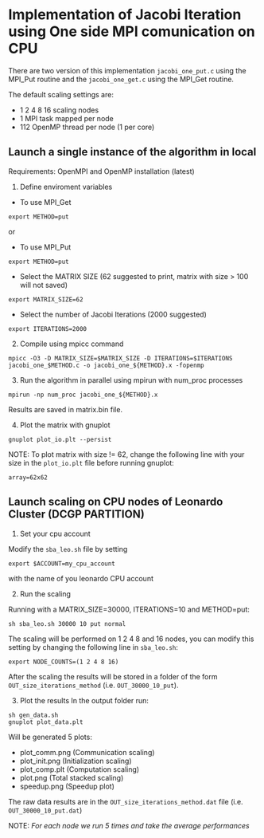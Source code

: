 # Implementation of Jacobi Iteration using One side MPI comunication on CPU

There are two version of this implementation `jacobi_one_put.c` using the MPI_Put routine and the `jacobi_one_get.c` using the 
MPI_Get routine.

The default scaling settings are:
- 1 2 4 8 16 scaling nodes
- 1 MPI task mapped per node
- 112 OpenMP thread per node (1 per core)

## Launch a single instance of the algorithm in local 

Requirements: OpenMPI and OpenMP installation (latest)

1) Define enviroment variables

- To use MPI_Get
```
export METHOD=put
```
or 
- To use MPI_Put

```
export METHOD=put
```
- Select the MATRIX SIZE (62 suggested to print, matrix with size > 100 will not saved)
```
export MATRIX_SIZE=62
```

- Select the number of Jacobi Iterations (2000 suggested)
```
export ITERATIONS=2000
```

2) Compile using mpicc command
```
mpicc -O3 -D MATRIX_SIZE=$MATRIX_SIZE -D ITERATIONS=$ITERATIONS jacobi_one_$METHOD.c -o jacobi_one_${METHOD}.x -fopenmp

```
3) Run the algorithm in parallel using mpirun with num_proc processes
```
mpirun -np num_proc jacobi_one_${METHOD}.x
```
Results are saved in matrix.bin file.

4) Plot the matrix with gnuplot
```
gnuplot plot_io.plt --persist
```
NOTE: To plot matrix with size != 62, change the following line with your size in the `plot_io.plt` file before running gnuplot:

```
array=62x62
```

## Launch scaling on CPU nodes of Leonardo Cluster (DCGP PARTITION)

1) Set your cpu account

Modify the `sba_leo.sh` file by setting 
```
export $ACCOUNT=my_cpu_account
```
with the name of you leonardo CPU account

2) Run the scaling

Running with a MATRIX_SIZE=30000, ITERATIONS=10 and METHOD=put:
```
sh sba_leo.sh 30000 10 put normal
```

The scaling will be performed on 1 2 4 8 and 16 nodes, you can modify this setting by changing the following line in `sba_leo.sh`:
```
export NODE_COUNTS=(1 2 4 8 16)
```

After the scaling the results will be stored in a folder of the form `OUT_size_iterations_method` (i.e. `OUT_30000_10_put`).

3) Plot the results
In the output folder run:
  ```
  sh gen_data.sh
  gnuplot plot_data.plt
  ```
Will be generated 5 plots:
- plot_comm.png (Communication scaling)
- plot_init.png (Initialization scaling)
- plot_comp.plt (Computation scaling)
- plot.png (Total stacked scaling)
- speedup.png (Speedup plot)

The raw data results are in the `OUT_size_iterations_method.dat` file (i.e. `OUT_30000_10_put.dat`)

NOTE: *For each node we run 5 times and take the average performances*























